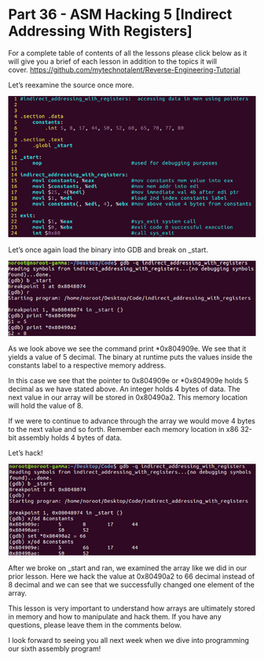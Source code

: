 # Part 36 - ASM Hacking 5 \[Indirect Addressing With Registers\]

For a complete table of contents of all the lessons please click below as it will give you a brief of each lesson in addition to the topics it will cover.&nbsp;https://github.com/mytechnotalent/Reverse-Engineering-Tutorial

Let’s reexamine the source once more.

<div class="slate-resizable-image-embed slate-image-embed__resize-full-width"><img src="/imgs/1520173944761.jpg"/></div>

Let’s once again load the binary into GDB and break on \_start.

<div class="slate-resizable-image-embed slate-image-embed__resize-full-width"><img src="/imgs/1520175535307.jpg"/></div>

As we look above we see the command print \*0x804909e. We see that it yields a value of 5 decimal. The binary at runtime puts the values inside the constants label to a respective memory address.

In this case we see that the pointer to 0x804909e or \*0x804909e holds 5 decimal as we have stated above. An integer holds 4 bytes of data. The next value in our array will be stored in 0x80490a2. This memory location will hold the value of 8.

If we were to continue to advance through the array we would move 4 bytes to the next value and so forth. Remember each memory location in x86 32-bit assembly holds 4 bytes of data.

Let’s hack!

<div class="slate-resizable-image-embed slate-image-embed__resize-full-width"><img src="/imgs/1520450492026.jpg"/></div>

After we broke on \_start and ran, we examined the array like we did in our prior lesson. Here we hack the value at 0x80490a2 to 66 decimal instead of 8 decimal and we can see that we successfully changed one element of the array.

This lesson is very important to understand how arrays are ultimately stored in memory and how to manipulate and hack them. If you have any questions, please leave them in the comments below.

I look forward to seeing you all next week when we dive into programming our sixth assembly program!